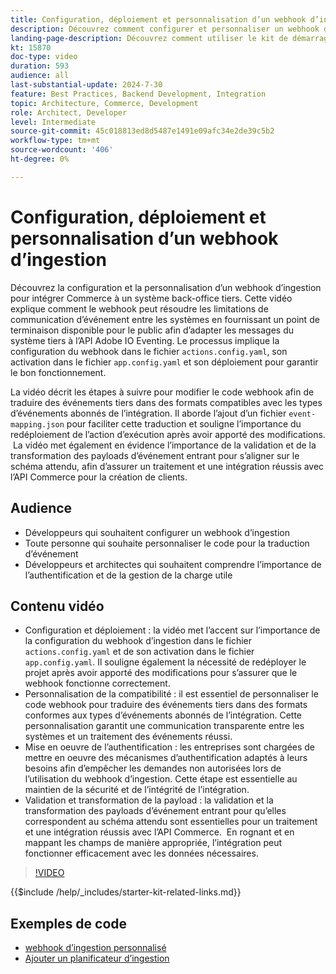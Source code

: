 ```yaml
---
title: Configuration, déploiement et personnalisation d’un webhook d’ingestion
description: Découvrez comment configurer et personnaliser un webhook d’ingestion pour faciliter la communication entre Commerce et un système back-office tiers.
landing-page-description: Découvrez comment utiliser le kit de démarrage de l’intégration Commerce pour intégrer Commerce à un système back-office tiers à l’aide d’un webhook d’ingestion.
kt: 15870
doc-type: video
duration: 593
audience: all
last-substantial-update: 2024-7-30
feature: Best Practices, Backend Development, Integration
topic: Architecture, Commerce, Development
role: Architect, Developer
level: Intermediate
source-git-commit: 45c018813ed8d5487e1491e09afc34e2de39c5b2
workflow-type: tm+mt
source-wordcount: '406'
ht-degree: 0%

---
```


# Configuration, déploiement et personnalisation d’un webhook d’ingestion

Découvrez la configuration et la personnalisation d’un webhook d’ingestion pour intégrer Commerce à un système back-office tiers. &#x200B; Cette vidéo explique comment le webhook peut résoudre les limitations de communication d’événement entre les systèmes en fournissant un point de terminaison disponible pour le public afin d’adapter les messages du système tiers à l’API Adobe IO Eventing. Le processus implique la configuration du webhook dans le fichier `actions.config.yaml`, son activation dans le fichier `app.config.yaml` et son déploiement pour garantir le bon fonctionnement.

La vidéo décrit les étapes à suivre pour modifier le code webhook afin de traduire des événements tiers dans des formats compatibles avec les types d’événements abonnés de l’intégration. Il aborde l’ajout d’un fichier `event-mapping.json` pour faciliter cette traduction et souligne l’importance du redéploiement de l’action d’exécution après avoir apporté des modifications. &#x200B; La vidéo met également en évidence l’importance de la validation et de la transformation des payloads d’événement entrant pour s’aligner sur le schéma attendu, afin d’assurer un traitement et une intégration réussis avec l’API Commerce pour la création de clients.

## Audience

* Développeurs qui souhaitent configurer un webhook d’ingestion
* Toute personne qui souhaite personnaliser le code pour la traduction d’événement
* Développeurs et architectes qui souhaitent comprendre l’importance de l’authentification et de la gestion de la charge utile

## Contenu vidéo

* Configuration et déploiement : la vidéo met l’accent sur l’importance de la configuration du webhook d’ingestion dans le fichier `actions.config.yaml` et de son activation dans le fichier `app.config.yaml`. Il souligne également la nécessité de redéployer le projet après avoir apporté des modifications pour s’assurer que le webhook fonctionne correctement.
* Personnalisation de la compatibilité : il est essentiel de personnaliser le code webhook pour traduire des événements tiers dans des formats conformes aux types d’événements abonnés de l’intégration. &#x200B; Cette personnalisation garantit une communication transparente entre les systèmes et un traitement des événements réussi.
* Mise en oeuvre de l’authentification : les entreprises sont chargées de mettre en oeuvre des mécanismes d’authentification adaptés à leurs besoins afin d’empêcher les demandes non autorisées lors de l’utilisation du webhook d’ingestion. Cette étape est essentielle au maintien de la sécurité et de l’intégrité de l’intégration.
* Validation et transformation de la payload : la validation et la transformation des payloads d’événement entrant pour qu’elles correspondent au schéma attendu sont essentielles pour un traitement et une intégration réussis avec l’API Commerce. &#x200B; En rognant et en mappant les champs de manière appropriée, l’intégration peut fonctionner efficacement avec les données nécessaires.

>[!VIDEO](https://video.tv.adobe.com/v/3431694?learn=on)

{{$include /help/_includes/starter-kit-related-links.md}}

## Exemples de code

* [webhook d’ingestion personnalisé](https://github.com/adobe/adobe-commerce-samples/tree/main/starter-kit/customize-ingestion-webhook)
* [Ajouter un planificateur d’ingestion](https://github.com/adobe/adobe-commerce-samples/tree/main/starter-kit/add-ingestion-scheduler)
